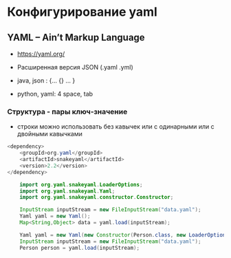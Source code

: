# Конфигурирование yaml
## YAML – Ain’t Markup Language
- https://yaml.org/

- Расширенная версия JSON (.yaml .yml)

- java, json : {... {} ... }

- python, yaml: 4 space, tab

### Структура - пары ключ-значение

- строки можно использовать без кавычек или с одинарными или с двойными кавычками

```java
<dependency>
    <groupId>org.yaml</groupId>
    <artifactId>snakeyaml</artifactId>
    <version>2.2</version>            
</dependency>
```

```java
    import org.yaml.snakeyaml.LoaderOptions;
    import org.yaml.snakeyaml.Yaml;
    import org.yaml.snakeyaml.constructor.Constructor;

    InputStream inputStream = new FileInputStream("data.yaml"); 
    Yaml yaml = new Yaml();
    Map<String,Object> data = yaml.load(inputStream);

    Yaml yaml = new Yaml(new Constructor(Person.class, new LoaderOptions()));
    InputStream inputStream = new FileInputStream("data.yaml");
    Person person = yaml.load(inputStream);
```